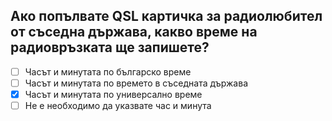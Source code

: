 ## Ако попълвате QSL картичка за радиолюбител от съседна държава, какво време на радиовръзката ще запишете?

<!-- Верният отговор е отбелязан с [X] -->

- [ ] Часът и минутата по българско време
- [ ] Часът и минутата по времето в съседната държава
- [X] Часът и минутата по универсално време
- [ ] Не е необходимо да указвате час и минута
